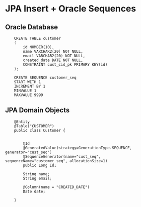 #	JPA Insert + Oracle Sequences


##	Oracle Database


		CREATE TABLE customer
		(
			id NUMBER(10),
			name VARCHAR2(20) NOT NULL,
			email VARCHAR2(20) NOT NULL,
			created_date DATE NOT NULL,
			CONSTRAINT cust_cid_pk PRIMARY KEY(id)
		);
		
		CREATE SEQUENCE customer_seq
		START WITH 1
		INCREMENT BY 1
		MINVALUE 1
		MAXVALUE 9999
		
		
##	JPA Domain Objects


		@Entity 
		@Table("CUSTOMER")
		public class Customer {
		
		
			@Id
			@GeneratedValue(strategy=GenerationType.SEQUENCE, generator="cust_seq")
			@SequenceGenerator(name="cust_seq", sequenceName="customer_seq", allocationSize=1)
			public Long Id;
			
			String name;
			String email;

			@Column(name = "CREATED_DATE")
			Date date;
		
		}